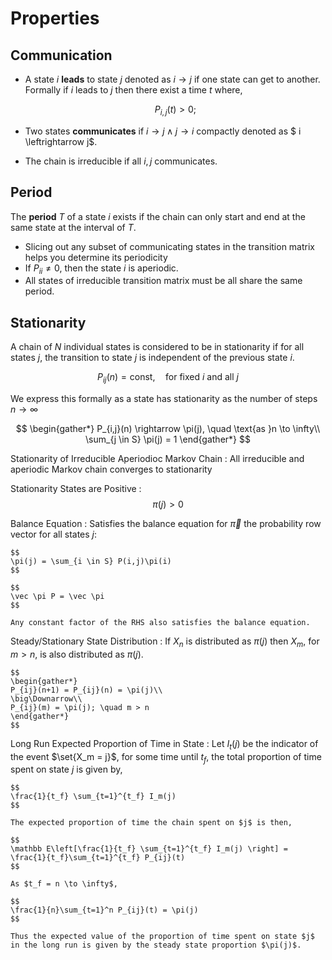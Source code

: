 #  Properties

## Communication

* A state $i$ **leads** to state $j$ denoted as $i \to j$ if one state can get to another. Formally if $i$ leads to $j$ then there exist a time $t$ where,

    $$
    P_{i,j}(t) > 0;
    $$

* Two states **communicates** if $i \to j  \land j \to i$ compactly denoted as $ i \leftrightarrow j$.

* The chain is irreducible if all $i,j$ communicates.

## Period

The **period** $T$ of a state $i$ exists if the chain can only start and end at the same state at the interval of $T$.

* Slicing out any subset of communicating states in the transition matrix helps you determine its periodicity
* If $P_{ii} \neq 0$, then the state $i$ is aperiodic.
* All states of irreducible transition matrix must be all share the same period.

## Stationarity

A chain of $N$ individual states is considered to be in stationarity if for all states $j$, the transition to state $j$ is independent of the previous state $i$.

$$
P_{ij}(n) = \text{const}, \quad \text{for fixed $i$ and all $j$}
$$

We express this formally as a state has stationarity as the number of steps $n \to \infty$

$$
\begin{gather*}
P_{i,j}(n) \rightarrow \pi(j), \quad \text{as }n \to \infty\\
\sum_{j \in S} \pi(j) = 1
\end{gather*}
$$

Stationarity of Irreducible Aperiodioc Markov Chain
: All irreducible and aperiodic Markov chain converges to stationarity

Stationarity States are Positive
:   $$
    \pi(j) > 0
    $$

Balance Equation
: Satisfies the balance equation for $\vec \pi$ the probability row vector for all states $j$:

    $$
    \pi(j) = \sum_{i \in S} P(i,j)\pi(i)
    $$

    $$
    \vec \pi P = \vec \pi
    $$

    Any constant factor of the RHS also satisfies the balance equation.

Steady/Stationary State Distribution
: If $X_n$ is distributed as $\pi(j)$  then $X_m$, for $m > n$, is also distributed as $\pi(j)$.

    $$
    \begin{gather*}
    P_{ij}(n+1) = P_{ij}(n) = \pi(j)\\
    \big\Downarrow\\
    P_{ij}(m) = \pi(j); \quad m > n
    \end{gather*}
    $$

Long Run Expected Proportion of Time in State
: Let $I_t(j)$ be the indicator of the event $\set{X_m = j}$, for some time until $t_f$, the total proportion of time spent on state $j$ is given by,

    $$
    \frac{1}{t_f} \sum_{t=1}^{t_f} I_m(j)
    $$

    The expected proportion of time the chain spent on $j$ is then,

    $$
    \mathbb E\left[\frac{1}{t_f} \sum_{t=1}^{t_f} I_m(j) \right] = \frac{1}{t_f}\sum_{t=1}^{t_f} P_{ij}(t)
    $$

    As $t_f = n \to \infty$,

    $$
    \frac{1}{n}\sum_{t=1}^n P_{ij}(t) = \pi(j)
    $$

    Thus the expected value of the proportion of time spent on state $j$ in the long run is given by the steady state proportion $\pi(j)$.

